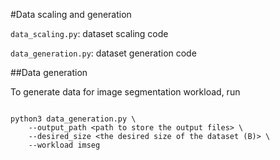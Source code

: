 #Data scaling and generation

`data_scaling.py`: dataset scaling code

`data_generation.py`: dataset generation code

##Data generation

To generate data for image segmentation workload, run 

```shell

python3 data_generation.py \
    --output_path <path to store the output files> \
    --desired_size <the desired size of the dataset (B)> \
    --workload imseg

```
